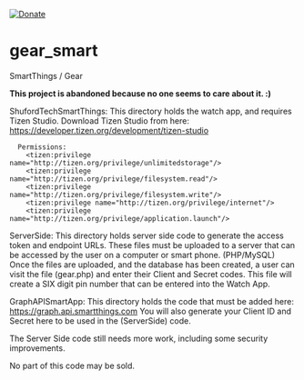 

[![Donate](https://www.paypalobjects.com/en_US/i/btn/btn_donateCC_LG.gif)](https://www.paypal.com/cgi-bin/webscr?cmd=_s-xclick&hosted_button_id=ZNFFP8P7KSR78)



# gear_smart
SmartThings / Gear


**This project is abandoned because no one seems to care about it. :)**

ShufordTechSmartThings:
  This directory holds the watch app, and requires Tizen Studio.
    Download Tizen Studio from here:
      https://developer.tizen.org/development/tizen-studio
      
      Permissions:
        <tizen:privilege name="http://tizen.org/privilege/unlimitedstorage"/>
        <tizen:privilege name="http://tizen.org/privilege/filesystem.read"/>
        <tizen:privilege name="http://tizen.org/privilege/filesystem.write"/>
        <tizen:privilege name="http://tizen.org/privilege/internet"/>
        <tizen:privilege name="http://tizen.org/privilege/application.launch"/>

ServerSide:
  This directory holds server side code to generate the access token and endpoint URLs.
    These files must be uploaded to a server that can be accessed by the user on a computer or smart phone. (PHP/MySQL)
    Once the files are uploaded, and the database has been created, a user can visit the file (gear.php) and enter their Client and Secret codes.
    This file will create a SIX digit pin number that can be entered into the Watch App.
    
GraphAPISmartApp:
  This directory holds the code that must be added here: https://graph.api.smartthings.com
    You will also generate your Client ID and Secret here to be used in the (ServerSide) code.
    
    
    
The Server Side code still needs more work, including some security improvements.
    



No part of this code may be sold.
